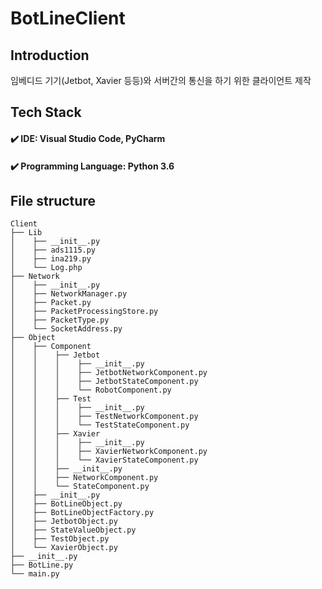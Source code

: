 # BotLineClient

## Introduction

임베디드 기기(Jetbot, Xavier 등등)와 서버간의 통신을 하기 위한 클라이언트 제작

## Tech Stack

#### ✔️ IDE: Visual Studio Code, PyCharm
#### ✔️ Programming Language: Python 3.6

## File structure

```
Client
├── Lib
│    ├── __init__.py
│    ├── ads1115.py
│    ├── ina219.py
│    └── Log.php
├── Network
│    ├── __init__.py
│    ├── NetworkManager.py
│    ├── Packet.py
│    ├── PacketProcessingStore.py
│    ├── PacketType.py
│    └── SocketAddress.py
├── Object
│    ├── Component
│    │    ├── Jetbot
│    │    │    ├── __init__.py
│    │    │    ├── JetbotNetworkComponent.py
│    │    │    ├── JetbotStateComponent.py
│    │    │    └── RobotComponent.py
│    │    ├── Test
│    │    │    ├── __init__.py
│    │    │    ├── TestNetworkComponent.py
│    │    │    └── TestStateComponent.py
│    │    ├── Xavier
│    │    │    ├── __init__.py
│    │    │    ├── XavierNetworkComponent.py
│    │    │    └── XavierStateComponent.py
│    │    ├── __init__.py
│    │    ├── NetworkComponent.py
│    │    └── StateComponent.py
│    ├── __init__.py
│    ├── BotLineObject.py
│    ├── BotLineObjectFactory.py
│    ├── JetbotObject.py
│    ├── StateValueObject.py
│    ├── TestObject.py
│    └── XavierObject.py
├── __init__.py
├── BotLine.py
└── main.py
```
